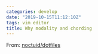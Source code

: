 ```yaml
---
categories: develop
date: "2019-10-15T11:12:10Z"
tags: vim editor
title: Why modality and chording
---
```


From: [noctuid/dotfiles](https://github.com/noctuid/dotfiles/blob/master/emacs/editing.org)
<!--more-->

